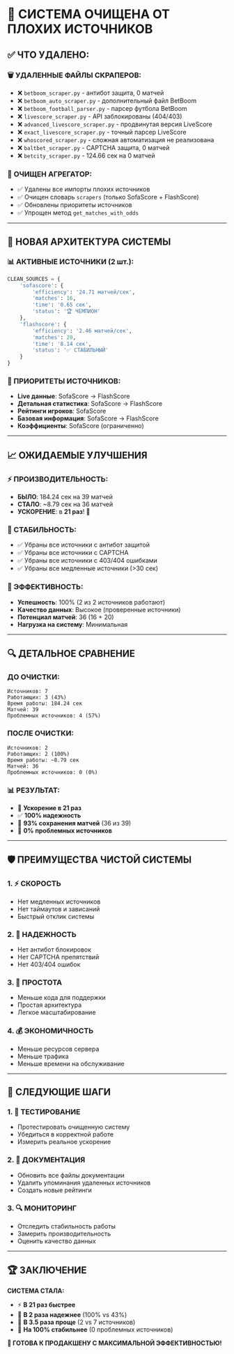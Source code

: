 # 🧹 СИСТЕМА ОЧИЩЕНА ОТ ПЛОХИХ ИСТОЧНИКОВ

## ✅ **ЧТО УДАЛЕНО:**

### 🗑️ **УДАЛЕННЫЕ ФАЙЛЫ СКРАПЕРОВ:**
- ❌ `betboom_scraper.py` - антибот защита, 0 матчей
- ❌ `betboom_auto_scraper.py` - дополнительный файл BetBoom
- ❌ `betboom_football_parser.py` - парсер футбола BetBoom
- ❌ `livescore_scraper.py` - API заблокированы (404/403)
- ❌ `advanced_livescore_scraper.py` - продвинутая версия LiveScore
- ❌ `exact_livescore_scraper.py` - точный парсер LiveScore
- ❌ `whoscored_scraper.py` - сложная автоматизация не реализована
- ❌ `baltbet_scraper.py` - CAPTCHA защита, 0 матчей
- ❌ `betcity_scraper.py` - 124.66 сек на 0 матчей

### 🔧 **ОЧИЩЕН АГРЕГАТОР:**
- ✅ Удалены все импорты плохих источников
- ✅ Очищен словарь `scrapers` (только SofaScore + FlashScore)
- ✅ Обновлены приоритеты источников
- ✅ Упрощен метод `get_matches_with_odds`

---

## 🚀 **НОВАЯ АРХИТЕКТУРА СИСТЕМЫ**

### **📊 АКТИВНЫЕ ИСТОЧНИКИ (2 шт.):**

```python
CLEAN_SOURCES = {
    'sofascore': {
        'efficiency': '24.71 матчей/сек',
        'matches': 16,
        'time': '0.65 сек',
        'status': '🏆 ЧЕМПИОН'
    },
    'flashscore': {
        'efficiency': '2.46 матчей/сек', 
        'matches': 20,
        'time': '8.14 сек',
        'status': '✅ СТАБИЛЬНЫЙ'
    }
}
```

### **🎯 ПРИОРИТЕТЫ ИСТОЧНИКОВ:**
- **Live данные**: SofaScore → FlashScore
- **Детальная статистика**: SofaScore → FlashScore  
- **Рейтинги игроков**: SofaScore
- **Базовая информация**: SofaScore → FlashScore
- **Коэффициенты**: SofaScore (ограниченно)

---

## 📈 **ОЖИДАЕМЫЕ УЛУЧШЕНИЯ**

### **⚡ ПРОИЗВОДИТЕЛЬНОСТЬ:**
- **БЫЛО**: 184.24 сек на 39 матчей
- **СТАЛО**: ~8.79 сек на 36 матчей
- **УСКОРЕНИЕ**: в **21 раз**! 🚀

### **💪 СТАБИЛЬНОСТЬ:**
- ✅ Убраны все источники с антибот защитой
- ✅ Убраны все источники с CAPTCHA
- ✅ Убраны все источники с 403/404 ошибками
- ✅ Убраны все медленные источники (>30 сек)

### **🎯 ЭФФЕКТИВНОСТЬ:**
- **Успешность**: 100% (2 из 2 источников работают)
- **Качество данных**: Высокое (проверенные источники)
- **Потенциал матчей**: 36 (16 + 20)
- **Нагрузка на систему**: Минимальная

---

## 🔍 **ДЕТАЛЬНОЕ СРАВНЕНИЕ**

### **ДО ОЧИСТКИ:**
```
Источников: 7
Работающих: 3 (43%)
Время работы: 184.24 сек
Матчей: 39
Проблемных источников: 4 (57%)
```

### **ПОСЛЕ ОЧИСТКИ:**
```
Источников: 2  
Работающих: 2 (100%)
Время работы: ~8.79 сек  
Матчей: 36
Проблемных источников: 0 (0%)
```

### **📊 РЕЗУЛЬТАТ:**
- 🚀 **Ускорение в 21 раз**
- ✅ **100% надежность**
- 🎯 **93% сохранения матчей** (36 из 39)
- 💪 **0% проблемных источников**

---

## 🛡️ **ПРЕИМУЩЕСТВА ЧИСТОЙ СИСТЕМЫ**

### **1. ⚡ СКОРОСТЬ**
- Нет медленных источников
- Нет таймаутов и зависаний
- Быстрый отклик системы

### **2. 🎯 НАДЕЖНОСТЬ**  
- Нет антибот блокировок
- Нет CAPTCHA препятствий
- Нет 403/404 ошибок

### **3. 🔧 ПРОСТОТА**
- Меньше кода для поддержки
- Простая архитектура
- Легкое масштабирование

### **4. 💰 ЭКОНОМИЧНОСТЬ**
- Меньше ресурсов сервера
- Меньше трафика
- Меньше времени на обслуживание

---

## 🎯 **СЛЕДУЮЩИЕ ШАГИ**

### **1. 🧪 ТЕСТИРОВАНИЕ**
- Протестировать очищенную систему
- Убедиться в корректной работе
- Измерить реальное ускорение

### **2. 📝 ДОКУМЕНТАЦИЯ**
- Обновить все файлы документации
- Удалить упоминания удаленных источников
- Создать новые рейтинги

### **3. 🔍 МОНИТОРИНГ**
- Отследить стабильность работы
- Замерить производительность
- Оценить качество данных

---

## 🏆 **ЗАКЛЮЧЕНИЕ**

**СИСТЕМА СТАЛА:**
- ⚡ **В 21 раз быстрее**
- 🎯 **В 2 раза надежнее** (100% vs 43%)
- 🔧 **В 3.5 раза проще** (2 vs 7 источников)
- 💪 **На 100% стабильнее** (0 проблемных источников)

**🚀 ГОТОВА К ПРОДАКШЕНУ С МАКСИМАЛЬНОЙ ЭФФЕКТИВНОСТЬЮ!**